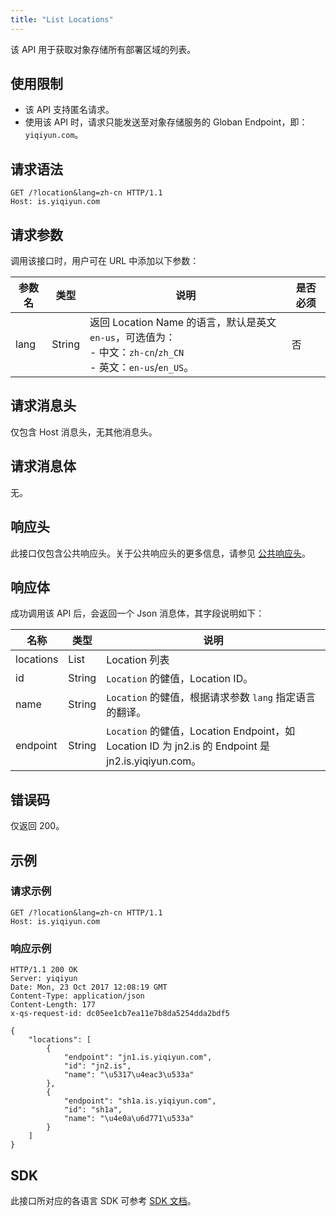 ```yaml
---
title: "List Locations"
---
```


该 API 用于获取对象存储所有部署区域的列表。

## 使用限制

- 该 API 支持匿名请求。
- 使用该 API 时，请求只能发送至对象存储服务的 Globan Endpoint，即：`yiqiyun.com`。

## 请求语法

```http
GET /?location&lang=zh-cn HTTP/1.1
Host: is.yiqiyun.com
```

## 请求参数

调用该接口时，用户可在 URL 中添加以下参数：

| 参数名 | 类型 | 说明 | 是否必须 |
| --- | --- | --- | --- |
| lang | String | 返回 Location Name 的语言，默认是英文 `en-us`，可选值为：<br>- 中文：`zh-cn`/`zh_CN` <br>- 英文：`en-us`/`en_US`。| 否 |

## 请求消息头

仅包含 Host 消息头，无其他消息头。

## 请求消息体

无。

## 响应头

此接口仅包含公共响应头。关于公共响应头的更多信息，请参见 [公共响应头](/storage/object-storage/api/common_header/#响应头字段-response-header)。

## 响应体

成功调用该 API 后，会返回一个 Json 消息体，其字段说明如下：

| 名称 | 类型 | 说明 | 
| - | - | - | 
| locations | List |  Location 列表|
| id | String | `Location` 的健值，Location ID。 |
| name | String | `Location` 的健值，根据请求参数 `lang` 指定语言的翻译。 |
| endpoint | String | `Location` 的健值，Location Endpoint，如 Location ID 为 jn2.is 的 Endpoint 是 jn2.is.yiqiyun.com。 |

## 错误码

仅返回 200。

## 示例

### 请求示例

```http
GET /?location&lang=zh-cn HTTP/1.1
Host: is.yiqiyun.com
```

### 响应示例

```http
HTTP/1.1 200 OK
Server: yiqiyun
Date: Mon, 23 Oct 2017 12:08:19 GMT
Content-Type: application/json
Content-Length: 177
x-qs-request-id: dc05ee1cb7ea11e7b8da5254dda2bdf5

{
    "locations": [
        {
            "endpoint": "jn1.is.yiqiyun.com",
            "id": "jn2.is",
            "name": "\u5317\u4eac3\u533a"
        },
        {
            "endpoint": "sh1a.is.yiqiyun.com",
            "id": "sh1a",
            "name": "\u4e0a\u6d771\u533a"
        }
    ]
}
```

## SDK

此接口所对应的各语言 SDK 可参考 [SDK 文档](/storage/object-storage/sdk/)。
